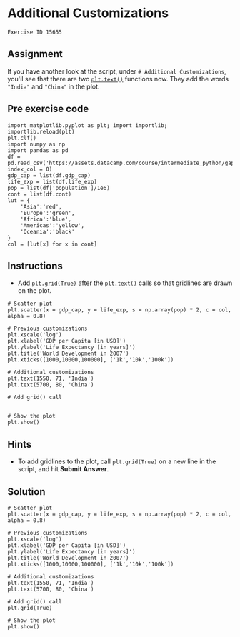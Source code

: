 
#  Additional Customizations

```
Exercise ID 15655
```

##  Assignment 

If you have another look at the script, under `# Additional Customizations`, you'll see that there are two [`plt.text()`](https://matplotlib.org/stable/api/_as_gen/matplotlib.pyplot.text.html) functions now. They add the words `"India"` and `"China"` in the plot.

##  Pre exercise code 

```
import matplotlib.pyplot as plt; import importlib; importlib.reload(plt)
plt.clf()
import numpy as np
import pandas as pd
df = pd.read_csv('https://assets.datacamp.com/course/intermediate_python/gapminder.csv', index_col = 0)
gdp_cap = list(df.gdp_cap)
life_exp = list(df.life_exp)
pop = list(df['population']/1e6)
cont = list(df.cont)
lut = {
    'Asia':'red',
    'Europe':'green',
    'Africa':'blue',
    'Americas':'yellow',
    'Oceania':'black'
}
col = [lut[x] for x in cont]
```



##  Instructions 

- Add [`plt.grid(True)`](https://matplotlib.org/stable/api/_as_gen/matplotlib.pyplot.grid.html) after the [`plt.text()`](https://matplotlib.org/stable/api/_as_gen/matplotlib.pyplot.text.html) calls so that gridlines are drawn on the plot.



```
# Scatter plot
plt.scatter(x = gdp_cap, y = life_exp, s = np.array(pop) * 2, c = col, alpha = 0.8)

# Previous customizations
plt.xscale('log') 
plt.xlabel('GDP per Capita [in USD]')
plt.ylabel('Life Expectancy [in years]')
plt.title('World Development in 2007')
plt.xticks([1000,10000,100000], ['1k','10k','100k'])

# Additional customizations
plt.text(1550, 71, 'India')
plt.text(5700, 80, 'China')

# Add grid() call


# Show the plot
plt.show()
```

##  Hints 

- To add gridlines to the plot, call `plt.grid(True)` on a new line in the script, and hit **Submit Answer**.



##  Solution 

```
# Scatter plot
plt.scatter(x = gdp_cap, y = life_exp, s = np.array(pop) * 2, c = col, alpha = 0.8)

# Previous customizations
plt.xscale('log') 
plt.xlabel('GDP per Capita [in USD]')
plt.ylabel('Life Expectancy [in years]')
plt.title('World Development in 2007')
plt.xticks([1000,10000,100000], ['1k','10k','100k'])

# Additional customizations
plt.text(1550, 71, 'India')
plt.text(5700, 80, 'China')

# Add grid() call
plt.grid(True)

# Show the plot
plt.show()
```


